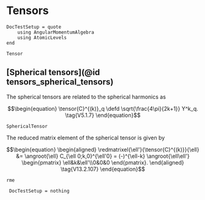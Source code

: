 # Tensors

```@meta
DocTestSetup = quote
    using AngularMomentumAlgebra
    using AtomicLevels
end
```

```@docs
Tensor
```

## [Spherical tensors](@id tensors_spherical_tensors)

The spherical tensors are related to the spherical harmonics as

$$\begin{equation}
\tensor{C}^{(k)}_q \defd
\sqrt{\frac{4\pi}{2k+1}}
Y^k_q.
\tag{V5.1.7}
\end{equation}$$

```@docs
SphericalTensor
```

The reduced matrix element of the spherical tensor is given by

$$\begin{equation}
\begin{aligned}
\redmatrixel{\ell'}{\tensor{C}^{(k)}}{\ell}
&=
\angroot{\ell}
C_{\ell 0;k,0}^{\ell'0} =
(-)^{\ell-k}
\angroot{\ell\ell'}
\begin{pmatrix}
\ell&k&\ell'\\0&0&0
\end{pmatrix}.
\end{aligned}
\tag{V13.2.107}
\end{equation}$$

```@docs
rme
```

```@meta
 DocTestSetup = nothing
```

